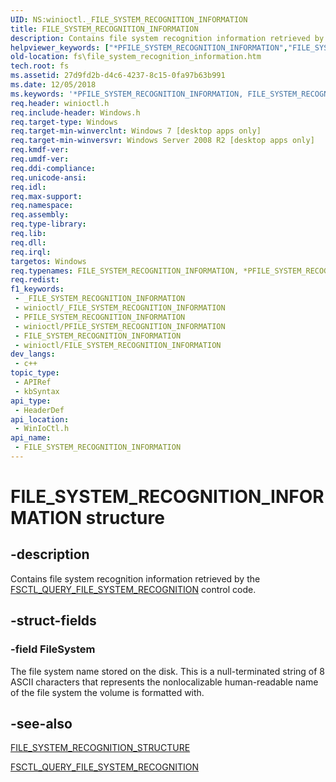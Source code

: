 ```yaml
---
UID: NS:winioctl._FILE_SYSTEM_RECOGNITION_INFORMATION
title: FILE_SYSTEM_RECOGNITION_INFORMATION
description: Contains file system recognition information retrieved by the FSCTL_QUERY_FILE_SYSTEM_RECOGNITION control code.
helpviewer_keywords: ["*PFILE_SYSTEM_RECOGNITION_INFORMATION","FILE_SYSTEM_RECOGNITION_INFORMATION","FILE_SYSTEM_RECOGNITION_INFORMATION structure [Files]","PFILE_SYSTEM_RECOGNITION_INFORMATION","PFILE_SYSTEM_RECOGNITION_INFORMATION structure pointer [Files]","fs.file_system_recognition_information","winioctl/FILE_SYSTEM_RECOGNITION_INFORMATION","winioctl/PFILE_SYSTEM_RECOGNITION_INFORMATION"]
old-location: fs\file_system_recognition_information.htm
tech.root: fs
ms.assetid: 27d9fd2b-d4c6-4237-8c15-0fa97b63b991
ms.date: 12/05/2018
ms.keywords: '*PFILE_SYSTEM_RECOGNITION_INFORMATION, FILE_SYSTEM_RECOGNITION_INFORMATION, FILE_SYSTEM_RECOGNITION_INFORMATION structure [Files], PFILE_SYSTEM_RECOGNITION_INFORMATION, PFILE_SYSTEM_RECOGNITION_INFORMATION structure pointer [Files], fs.file_system_recognition_information, winioctl/FILE_SYSTEM_RECOGNITION_INFORMATION, winioctl/PFILE_SYSTEM_RECOGNITION_INFORMATION'
req.header: winioctl.h
req.include-header: Windows.h
req.target-type: Windows
req.target-min-winverclnt: Windows 7 [desktop apps only]
req.target-min-winversvr: Windows Server 2008 R2 [desktop apps only]
req.kmdf-ver: 
req.umdf-ver: 
req.ddi-compliance: 
req.unicode-ansi: 
req.idl: 
req.max-support: 
req.namespace: 
req.assembly: 
req.type-library: 
req.lib: 
req.dll: 
req.irql: 
targetos: Windows
req.typenames: FILE_SYSTEM_RECOGNITION_INFORMATION, *PFILE_SYSTEM_RECOGNITION_INFORMATION
req.redist: 
f1_keywords:
 - _FILE_SYSTEM_RECOGNITION_INFORMATION
 - winioctl/_FILE_SYSTEM_RECOGNITION_INFORMATION
 - PFILE_SYSTEM_RECOGNITION_INFORMATION
 - winioctl/PFILE_SYSTEM_RECOGNITION_INFORMATION
 - FILE_SYSTEM_RECOGNITION_INFORMATION
 - winioctl/FILE_SYSTEM_RECOGNITION_INFORMATION
dev_langs:
 - c++
topic_type:
 - APIRef
 - kbSyntax
api_type:
 - HeaderDef
api_location:
 - WinIoCtl.h
api_name:
 - FILE_SYSTEM_RECOGNITION_INFORMATION
---
```


# FILE_SYSTEM_RECOGNITION_INFORMATION structure


## -description

Contains file system recognition information retrieved by the <a href="https://docs.microsoft.com/windows/desktop/api/winioctl/ni-winioctl-fsctl_query_file_system_recognition">FSCTL_QUERY_FILE_SYSTEM_RECOGNITION</a> control code.

## -struct-fields

### -field FileSystem

The file system name stored on the disk. This is a null-terminated string of 8 ASCII characters that represents the nonlocalizable human-readable name of the 
    file system the volume is formatted with.

## -see-also

<a href="https://docs.microsoft.com/windows/desktop/FileIO/file-system-recognition-structure">FILE_SYSTEM_RECOGNITION_STRUCTURE</a>



<a href="https://docs.microsoft.com/windows/desktop/api/winioctl/ni-winioctl-fsctl_query_file_system_recognition">FSCTL_QUERY_FILE_SYSTEM_RECOGNITION</a>


